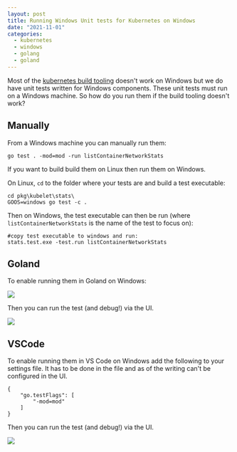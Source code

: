 ```yaml
---
layout: post
title: Running Windows Unit tests for Kubernetes on Windows
date: "2021-11-01"
categories:
  - kubernetes
  - windows
  - golang
  - goland
---
```



Most of the [kubernetes build tooling](https://github.com/kubernetes/kubernetes/tree/master/hack) doesn't work on Windows but we do have unit tests written for Windows components.  These unit tests must run on  a Windows machine. So how do you run them if the build tooling doesn't work?  

## Manually
From a Windows machine you can manually run them:

```
go test . -mod=mod -run listContainerNetworkStats
```

If you want to build build them on Linux then run them on Windows. 

On Linux, `cd` to the folder where your tests are and build a test executable:

```
cd pkg\kubelet\stats\
GOOS=windows go test -c .
```

Then on Windows, the test executable can then be run (where `listContainerNetworkStats` is the name of the test to focus on):

```
#copy test executable to windows and run:
stats.test.exe -test.run listContainerNetworkStats
```

## Goland
To enable running them in Goland on Windows:

![](https://i.imgur.com/qojCatL.png)

Then you can run the test (and debug!) via the UI.

![](https://i.imgur.com/7kHtz01.png)
## VSCode
To enable running them in VS Code on Windows add the following to your settings file.  It has to be done in the file and as of the writing can't be configured in the UI.

```
{
    "go.testFlags": [
        "-mod=mod"
    ]
}
```

Then you can run the test (and debug!) via the UI.

![](https://i.imgur.com/6h1e6EH.png)
